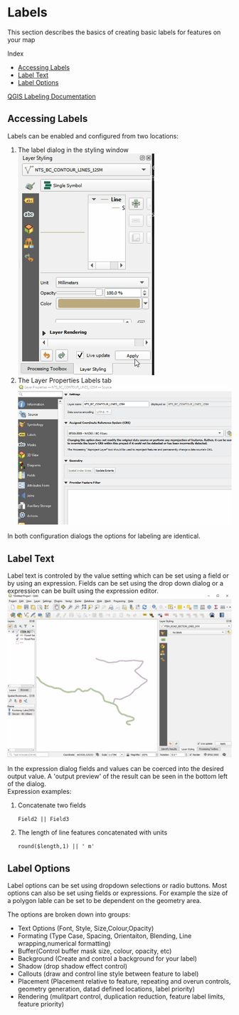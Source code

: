 # Labels

This section describes the basics of creating basic labels for features on your map

Index <br>
* [Accessing Labels](#accessing-labels)
* [Label Text](#label-text)
* [Label Options](#label-options)

[QGIS Labeling Documentation](https://docs.qgis.org/testing/en/docs/user_manual/working_with_vector/vector_properties.html#labels-properties)

## Accessing Labels
Labels can be enabled and configured from two locations: 
1. The label dialog in the styling window 
![label-options-styling-panel-gif](../images/label-options-styling-panel.gif)
2. The Layer Properties Labels tab
![label-options-layer-properties-dialog-gif](../images/label-options-layer-properties-dialog.gif)

In both configuration dialogs the options for labeling are identical.

## Label Text
Label text is controled by the value setting which can be set using a field or by using an expression. Fields can be set using the drop down dialog or a expression can be built using the expression editor.
![label-value-expression-gif](../images/label-value-expression.gif)

In the expression dialog fields and values can be coerced into the desired output value. A 'output preview' of the result can be seen in the bottom left of the dialog.<br>
Expression examples: <br>
1. Concatenate two fields
    ```
    Field2 || Field3
    ```
2. The length of line features concatenated with units<br>
    ```
    round($length,1) || ' m'
    ```

## Label Options
Label options can be set using dropdown selections or radio buttons. Most options can also be set using fields or expressions. For example the size of a polygon lable can be set to be dependent on the geometry area.

The options are broken down into groups:
- Text Options (Font, Style, Size,Colour,Opacity)
- Formating (Type Case, Spacing, Orientaiton, Blending, Line wrapping,numerical formatting)
- Buffer(Control buffer mask size, colour, opacity, etc)
- Background (Create and control a background for your label)
- Shadow (drop shadow effect control)
- Callouts (draw and control line style between feature to label)
- Placement (Placement relative to feature, repeating and overun controls, geometry generation, datad defined locations, label priority)
- Rendering (mulitpart control, duplication reduction, feature label limits, feature priority)

